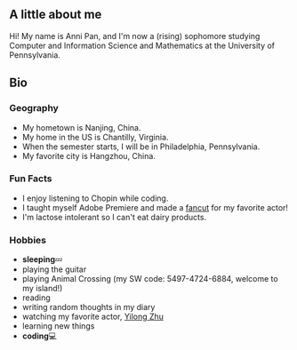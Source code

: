 ## A little about me

Hi! My name is Anni Pan, and I'm now a (rising) sophomore studying Computer and Information Science and Mathematics at the University of Pennsylvania.

## Bio

### Geography
* My hometown is Nanjing, China.
* My home in the US is Chantilly, Virginia.
* When the semester starts, I will be in Philadelphia, Pennsylvania.
* My favorite city is Hangzhou, China.

### Fun Facts
* I enjoy listening to Chopin while coding.
* I taught myself Adobe Premiere and made a [fancut](https://www.bilibili.com/video/BV1xK411s7me?from=search&seid=17706359169206564063) for my favorite actor!
* I'm lactose intolerant so I can't eat dairy products.

### Hobbies
* **sleeping**💤 
* playing the guitar
* playing Animal Crossing (my SW code: 5497-4724-6884, welcome to my island!)
* reading
* writing random thoughts in my diary
* watching my favorite actor, [Yilong Zhu](https://zh.wikipedia.org/wiki/%E6%9C%B1%E4%B8%80%E9%BE%99)
* learning new things
* **coding**💻
